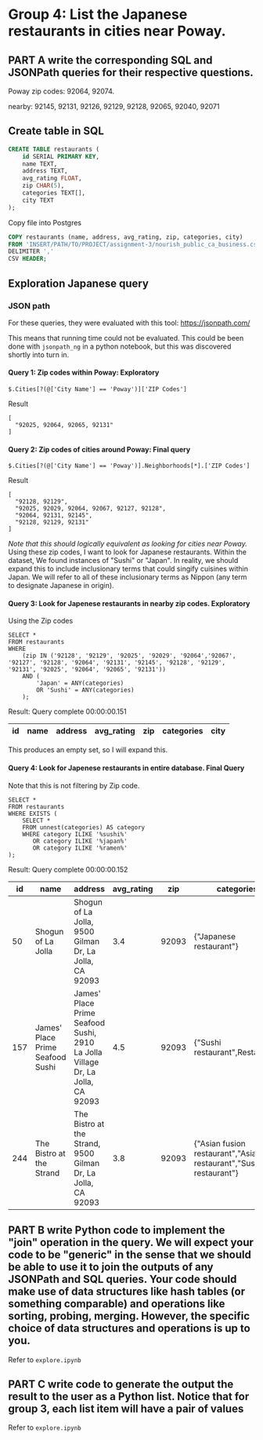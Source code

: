 # Group 4: List the Japanese restaurants in cities near Poway.

## **PART A** write the corresponding SQL and JSONPath queries for their respective questions.

Poway zip codes: 92064, 92074.

nearby: 92145, 92131, 92126, 92129, 92128, 92065, 92040, 92071

## Create table in SQL

```SQL
CREATE TABLE restaurants (
    id SERIAL PRIMARY KEY,
    name TEXT,
    address TEXT,
    avg_rating FLOAT,
    zip CHAR(5),
    categories TEXT[],
    city TEXT
);
```

Copy file into Postgres

```SQL
COPY restaurants (name, address, avg_rating, zip, categories, city)
FROM 'INSERT/PATH/TO/PROJECT/assignment-3/nourish_public_ca_business.csv'
DELIMITER ','
CSV HEADER;
```

## Exploration Japanese query

### JSON path

For these queries, they were evaluated with this tool: https://jsonpath.com/

This means that running time could not be evaluated. This could be been done with `jsonpath_ng` in a python notebook, but this was discovered shortly into turn in. 


#### Query 1: Zip codes within Poway: Exploratory

```
$.Cities[?(@['City Name'] == 'Poway')]['ZIP Codes']
```

Result

```
[
  "92025, 92064, 92065, 92131"
]
```

#### Query 2: Zip codes of cities around Poway: Final query

```
$.Cities[?(@['City Name'] == 'Poway')].Neighborhoods[*].['ZIP Codes']
```

Result

```
[
  "92128, 92129",
  "92025, 92029, 92064, 92067, 92127, 92128",
  "92064, 92131, 92145",
  "92128, 92129, 92131"
]
```
*Note that this should logically equivalent as looking for cities near Poway.* Using these zip codes, I want to look for Japanese restaurants. Within the dataset, We found instances of "Sushi" or "Japan". In reality, we should expand this to include inclusionary terms that could singify cuisines within Japan. We will refer to all of these inclusionary terms as Nippon (any term to designate Japanese in origin).


#### Query 3: Look for Japenese restaurants in nearby zip codes. Exploratory

Using the Zip codes 


```
SELECT *
FROM restaurants
WHERE 
	(zip IN ('92128', '92129', '92025', '92029', '92064','92067', '92127', '92128', '92064', '92131', '92145', '92128', '92129', '92131', '92025', '92064', '92065', '92131'))
	AND (
		'Japan' = ANY(categories) 
        OR 'Sushi' = ANY(categories)
	);
```

Result: Query complete 00:00:00.151

|id |name                            |address                                                                       |avg_rating|zip  |categories                                                       |city    |
|---|--------------------------------|------------------------------------------------------------------------------|----------|-----|-----------------------------------------------------------------|--------|

This produces an empty set, so I will expand this.

#### Query 4: Look for Japenese restaurants in entire database. Final Query

Note that this is not filtering by Zip code.

```
SELECT *
FROM restaurants
WHERE EXISTS (
    SELECT *
    FROM unnest(categories) AS category
    WHERE category ILIKE '%sushi%'
       OR category ILIKE '%japan%'
       OR category ILIKE '%ramen%'
);
```

Result: Query complete 00:00:00.152

|id |name                            |address                                                                       |avg_rating|zip  |categories                                                       |city    |
|---|--------------------------------|------------------------------------------------------------------------------|----------|-----|-----------------------------------------------------------------|--------|
|50 |Shogun of La Jolla              |Shogun of La Jolla, 9500 Gilman Dr, La Jolla, CA 92093                        |3.4       |92093|{"Japanese restaurant"}                                          |La Jolla|
|157|James' Place Prime Seafood Sushi|James' Place Prime Seafood Sushi, 2910 La Jolla Village Dr, La Jolla, CA 92093|4.5       |92093|{"Sushi restaurant",Restaurant}                                  |La Jolla|
|244|The Bistro at the Strand        |The Bistro at the Strand, 9500 Gilman Dr, La Jolla, CA 92093                  |3.8       |92093|{"Asian fusion restaurant","Asian restaurant","Sushi restaurant"}|La Jolla|


## **PART B** write Python code to implement the "join" operation in the query. We will expect your code to be "generic" in the sense that we should be able to use it to join the outputs of any JSONPath and SQL queries. Your code should make use of data structures like hash tables (or something comparable) and operations like sorting, probing, merging. However, the specific choice of data structures and operations is up to you.

Refer to `explore.ipynb`

## **PART C** write code to generate the output the result to the user as a Python list. Notice that for group 3, each list item will have a pair of values

Refer to `explore.ipynb`
